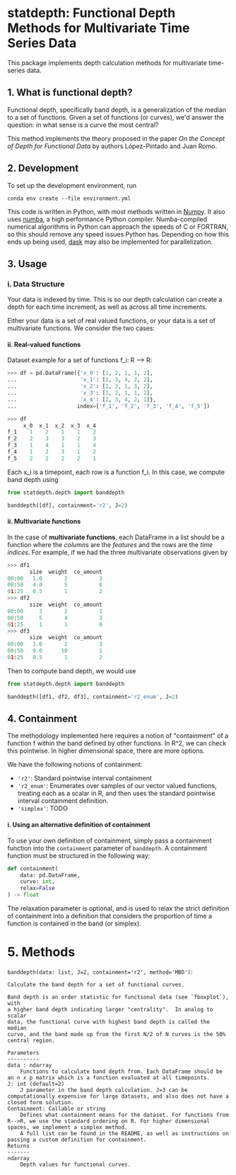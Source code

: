 # statdepth: Functional Depth Methods for Multivariate Time Series Data 
This package implements depth calculation methods for multivariate time-series data.

## 1. What is functional depth?
Functional depth, specifically band depth, is a generalization of the median to a set of functions. Given a set of functions (or curves), we'd answer the question: in what sense is a curve the most central? 

This method implements the theory proposed in the paper *On the Concept of Depth for Functional Data* by authors López-Pintado and Juan Romo. 

## 2. Development

To set up the development environment, run  
```
conda env create --file environment.yml
```

This code is written in Python, with most methods written in [Numpy](https://numpy.org/). It also uses [numba](https://numba.pydata.org/), a high performance Python compiler. Numba-compiled numerical algorithms in Python can approach the speeds of C or FORTRAN, so this should remove any speed issues Python has. Depending on how this ends up being used, [dask](https://dask.org/) may also be implemented for parallelization. 

## 3. Usage

### i. Data Structure
Your data is indexed by time.  This is so our depth calculation can create a depth for each time increment, as well as across all time increments.  

Either your data is a set of real valued functions, or your data is a set of multivariate functions. We consider the two cases:

#### ii. Real-valued functions

Dataset example for a set of functions f_i: R --> R:
```Python
>>> df = pd.DataFrame({'x_0': [1, 2, 1, 1, 2], 
...                    'x_1': [2, 3, 4, 2, 2], 
...                    'x_2': [1, 3, 1, 3, 2],
...                    'x_3': [1, 2, 1, 1, 2],
...                    'x_4': [2, 3, 4, 2, 1]}, 
...                   index=['f_1', 'f_2', 'f_3', 'f_4', 'f_5'])

>>> df
     x_0  x_1  x_2  x_3  x_4
f_1    1    2    1    1    2
f_2    2    3    3    2    3
f_3    1    4    1    1    4
f_4    1    2    3    1    2
f_5    2    2    2    2    1

```

Each x_i is a timepoint, each row is a function f_i. In this case, we compute band depth using 

```Python 
from statdepth.depth import banddepth

banddepth([df], containment='r2', J=2)
```

#### ii. Multivariate functions

In the case of **multivariate functions**, each DataFrame in a list should be a function where the *columns* are the *features* and the rows are the *time indices*. For example, if we had the three multivariate observations given by
```Python
>>> df1
       size  weight  co_amount
00:00   1.0       2          3
00:50   4.0       5          6
01:25   0.5       1          2
>>> df2
       size  weight  co_amount
00:00     3       2          1
00:50     5       4          3
01:25     1       1          0
>>> df3
       size  weight  co_amount
00:00   1.0       2          3
00:50   9.0      10          1
01:25   0.5       1          2

```

Then to compute band depth, we would use 

```Python
from statdepth.depth import banddepth

banddepth([df1, df2, df3], containment='r2_enum', J=2)
```

## 4. Containment

The methodology implemented here requires a notion of "containment" of a function f within the band defined by other functions. In R^2, we can check this pointwise. In higher dimensional space, there are more options. 

We have the following notions of containment:  
- `'r2'`: Standard pointwise interval containment  
- `'r2_enum'`: Enumerates over samples of our vector valued functions, treating each as a scalar in R, and then uses the standard pointwise interval containment definition.
- `'simplex'`: TODO  

#### i. Using an alternative definition of containment

To use your own definition of containment, simply pass a containment function into the `containment` parameter of `banddepth`. A containment function must be structured in the following way:

```Python
def containment(
    data: pd.DataFrame, 
    curve: int, 
    relax=False
) -> float
```

The relaxation parameter is optional, and is used to relax the strict definition of containment into a definition that considers the proportion of time a function is contained in the band (or simplex). 

# 5. Methods

`banddepth(data: list, J=2, containment='r2', method='MBD')`:  

    Calculate the band depth for a set of functional curves.

    Band depth is an order statistic for functional data (see `fboxplot`), with
    a higher band depth indicating larger "centrality".  In analog to scalar
    data, the functional curve with highest band depth is called the median
    curve, and the band made up from the first N/2 of N curves is the 50%
    central region.

    Parameters
    ----------
    data : ndarray
        Functions to calculate band depth from. Each DataFrame should be an n x p matrix which is a function evaluated at all timepoints. 
    J: int (default=2)
        J parameter in the band depth calculation. J=3 can be computationally expensive for large datasets, and also does not have a closed form solution. 
    Containment: Callable or string
        Defines what containment means for the dataset. For functions from R-->R, we use the standard ordering on R. For higher dimensional spaces, we implement a simplex method. 
        A full list can be found in the README, as well as instructions on passing a custom definition for containment.  
    Returns
    -------
    ndarray
        Depth values for functional curves.
